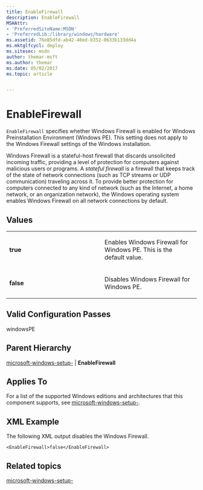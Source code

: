 ```yaml
---
title: EnableFirewall
description: EnableFirewall
MSHAttr:
- 'PreferredSiteName:MSDN'
- 'PreferredLib:/library/windows/hardware'
ms.assetid: 76e85dfd-ab42-40ed-b352-0633b133dd4a
ms.mktglfcycl: deploy
ms.sitesec: msdn
author: themar-msft
ms.author: themar
ms.date: 05/02/2017
ms.topic: article


---
```


# EnableFirewall


`EnableFirewall` specifies whether Windows Firewall is enabled for Windows Preinstallation Environment (Windows PE). This setting does not apply to the Windows Firewall settings of the Windows installation.

Windows Firewall is a stateful-host firewall that discards unsolicited incoming traffic, providing a level of protection for computers against malicious users or programs. A *stateful firewall* is a firewall that keeps track of the state of network connections (such as TCP streams or UDP communication) traveling across it. To provide better protection for computers connected to any kind of network (such as the Internet, a home network, or an organization network), the Windows operating system enables Windows Firewall on all network connections by default.

## Values


<table>
<colgroup>
<col width="50%" />
<col width="50%" />
</colgroup>
<tbody>
<tr class="odd">
<td><p><strong>true</strong></p></td>
<td><p>Enables Windows Firewall for Windows PE. This is the default value.</p></td>
</tr>
<tr class="even">
<td><p><strong>false</strong></p></td>
<td><p>Disables Windows Firewall for Windows PE.</p></td>
</tr>
</tbody>
</table>

 

## Valid Configuration Passes


windowsPE

## Parent Hierarchy


[microsoft-windows-setup-](microsoft-windows-setup.md) | **EnableFirewall**

## Applies To


For a list of the supported Windows editions and architectures that this component supports, see [microsoft-windows-setup-](microsoft-windows-setup.md).

## XML Example


The following XML output disables the Windows Firewall.

```
<EnableFirewall>false</EnableFirewall>
```

## Related topics


[microsoft-windows-setup-](microsoft-windows-setup.md)

 

 







